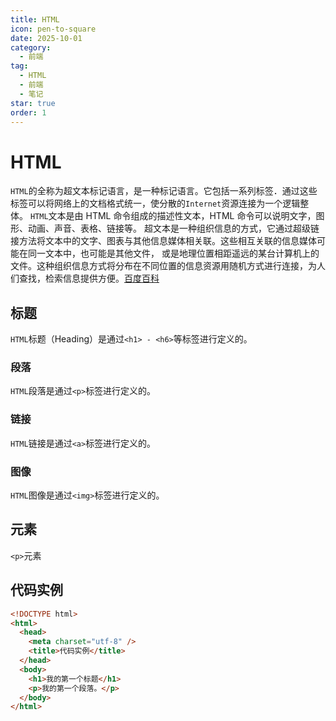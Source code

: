 ```yaml
---
title: HTML
icon: pen-to-square
date: 2025-10-01
category:
  - 前端
tag:
  - HTML
  - 前端
  - 笔记
star: true
order: 1
---
```


# HTML

`HTML`的全称为超文本标记语言，是一种标记语言。它包括一系列标签．通过这些标签可以将网络上的文档格式统一，使分散的`Internet`资源连接为一个逻辑整体。 `HTML`文本是由 HTML 命令组成的描述性文本，HTML 命令可以说明文字，图形、动画、声音、表格、链接等。 超文本是一种组织信息的方式，它通过超级链接方法将文本中的文字、图表与其他信息媒体相关联。这些相互关联的信息媒体可能在同一文本中，也可能是其他文件， 或是地理位置相距遥远的某台计算机上的文件。这种组织信息方式将分布在不同位置的信息资源用随机方式进行连接，为人们查找，检索信息提供方便。[百度百科](https://baike.baidu.com/item/HTML/97049 "HTML百度百科")

## 标题

`HTML`标题（Heading）是通过`<h1> - <h6>`等标签进行定义的。

### 段落

`HTML`段落是通过`<p>`标签进行定义的。

### 链接

`HTML`链接是通过`<a>`标签进行定义的。

### 图像

`HTML`图像是通过`<img>`标签进行定义的。

## 元素

`<p>`元素

## 代码实例

```html
<!DOCTYPE html>
<html>
  <head>
    <meta charset="utf-8" />
    <title>代码实例</title>
  </head>
  <body>
    <h1>我的第一个标题</h1>
    <p>我的第一个段落。</p>
  </body>
</html>
```

